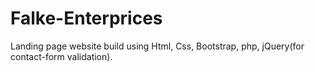 # Falke-Enterprices

Landing page website build using Html, Css, Bootstrap, php, jQuery(for contact-form validation).
